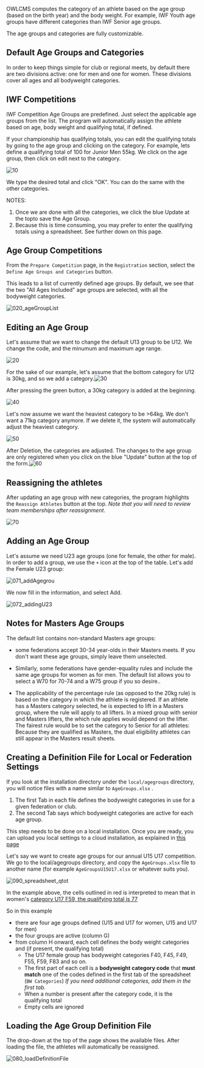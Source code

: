 
OWLCMS computes the category of an athlete based on the age group (based on the birth year) and the body weight.  For example, IWF Youth age groups have different categories than IWF Senior age groups.

The age groups and categories are fully customizable. 

## Default Age Groups and Categories

In order to keep things simple for club or regional meets, by default there are two divisions active:  one for men and one for women. These divisions cover all ages and all bodyweight categories. 

## IWF Competitions

IWF Competition Age Groups are predefined.  Just select the applicable age groups from the list.  The program will automatically assign the athlete based on age, body weight and qualifying total, if defined.

If your championship has qualifying totals, you can edit the qualifying totals by going to the age group and clicking on the category. For example, lets define a qualifying total of 100 for Junior Men 55kg.  We click on the age group, then click on edit next to the category.

![10](nimg/2210DefineAgeGroupsAndCategories/10.png)

We type the desired total and click "OK".  You can do the same with the other categories.

NOTES:

1. Once we are done with all the categories, we click the blue Update at the topto save the Age Group.
2. Because this is time consuming, you may prefer to enter the qualifying totals using a spreadsheet.  See further down on this page.

## Age Group Competitions

From the  `Prepare Competition` page, in the `Registration` section,  select the `Define Age Groups and Categories` button.  

This leads to a list of currently defined age groups.  By default, we see that the two "All Ages Included" age groups are selected, with all the bodyweight categories.

![020_ageGroupList](img/Categories/020_ageGroupList.png)

## Editing an Age Group

Let's assume that we want to change the default U13 group to be U12.  We change the code, and the minumum and maximum age range.

![20](nimg/2210DefineAgeGroupsAndCategories/20.png)

For the sake of our example, let's assume that the bottom category for U12 is 30kg, and so we add a category.![30](nimg/2210DefineAgeGroupsAndCategories/30.png)

After pressing the green button, a 30kg category is added at the beginning.  

![40](nimg/2210DefineAgeGroupsAndCategories/40.png)

Let's now assume we want the heaviest category to be >64kg.  We don't want a 71kg category anymore.  If we delete it, the system will automatically adjust the heaviest category.

![50](nimg/2210DefineAgeGroupsAndCategories/50.png)

After Deletion, the categories are adjusted. The changes to the age group are only registered when you click on the blue "Update" button at the top of the form.![60](nimg/2210DefineAgeGroupsAndCategories/60.png)

## Reassigning the athletes

After updating an age group with new categories, the program highlights the `Reassign Athletes` button at the top.  *Note that you will need to review team memberships after reassignment*.

![70](nimg/2210DefineAgeGroupsAndCategories/70.png)

## Adding an Age Group

Let's assume we need U23 age groups (one for female, the other for male).  In order to add a group, we use the `+` icon at the top of the table.  Let's add the Female U23 group:

![071_addAgegrou](nimg/2210DefineAgeGroupsAndCategories/071_addAgegrou.png)

We now fill in the information, and select Add.

![072_addingU23](nimg/2210DefineAgeGroupsAndCategories/072_addingU23.png)

## Notes for Masters Age Groups

The default list contains non-standard Masters age groups:

- some federations accept 30-34 year-olds in their Masters meets. If you don't want these age groups, simply leave them unselected.
- Similarly, some federations have gender-equality rules and include the same age groups for women as for men.  The default list allows you to select a W70 for 70-74 and a W75 group if you so desire..

- The applicability of the percentage rule (as opposed to the 20kg rule) is based on the category in which the athlete is registered.  If an athlete has a Masters category selected, he is expected to lift in a Masters group, where the rule will apply to all lifters.  In a mixed group with senior and Masters lifters, the which rule applies would depend on the lifter.  The fairest rule would be to set the category to Senior for all athletes: Because they are qualified as Masters, the dual eligibility athletes can still appear in the Masters result sheets.

## Creating a Definition File for Local or Federation Settings

If you look at the installation directory under the `local/agegroups` directory, you will notice files with a name similar to `AgeGroups.xlsx` .  

1. The first Tab in each file defines the bodyweight categories in use for a given federation or club.  
2. The second Tab says which bodyweight categories are active for each age group.

This step needs to be done on a local installation.  Once you are ready, you can upload you local settings to a cloud installation, as explained in [this page](UploadingLocalSettings)

Let's say we want to create age groups for our annual U15 U17 competition.  We go to the local/agegroups directory, and copy the `AgeGroups.xlsx` file to another name (for example `AgeGroupsU15U17.xlsx` or whatever suits you).

![090_spreadsheet_qtot](img/Categories/090_spreadsheet_qtot.png)

In the example above, the cells outlined in red is interpreted to mean that in women's <u>category U17 F59, the qualifying total is 77</u>

So in this example

- there are four age groups defined (U15 and U17 for women, U15 and U17 for men)
- the four groups are active (column G)
- from column H onward, each cell defines the body weight categories and (if present, the qualifying total)
  - The U17 female group has bodyweight categories F40, F45, F49, F55, F59, F83 and so on.
  - The first part of each cell is a **bodyweight category code** that **must match** one of the codes defined in the first tab of the spreadsheet (`BW Categories`)  **If you need additional categories, add them in the first tab*.*
  - When a number is present after the category code, it is the qualifying total
  - Empty cells are ignored

## Loading the Age Group  Definition File

The drop-down at the top of the page shows the available files.  After loading the file, the athletes will automatically be reassigned.

![080_loadDefinitionFile](nimg/2210DefineAgeGroupsAndCategories/080_loadDefinitionFile.png)
